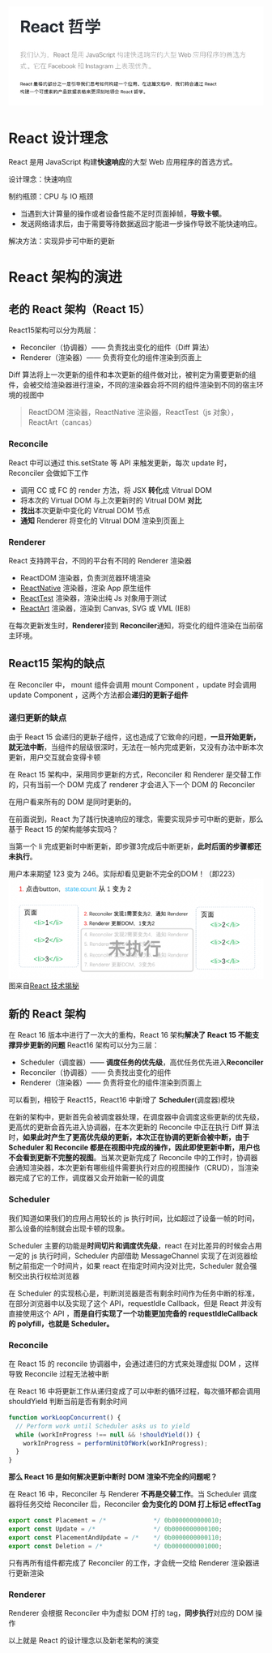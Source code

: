 ![image.png](../../../../docs/.vuepress/public/idea.png)
# React 设计理念
React 是用 JavaScript 构建**快速响应**的大型 Web 应用程序的首选方式。

设计理念：快速响应

制约瓶颈：CPU 与 IO 瓶颈

- 当遇到大计算量的操作或者设备性能不足时页面掉帧，**导致卡顿**。
- 发送网络请求后，由于需要等待数据返回才能进一步操作导致不能快速响应。

解决方法：实现异步可中断的更新
# React 架构的演进
## 老的 React 架构（React 15）
React15架构可以分为两层：

- Reconciler（协调器）—— 负责找出变化的组件（Diff 算法）
- Renderer（渲染器）—— 负责将变化的组件渲染到页面上

Diff 算法将上一次更新的组件和本次更新的组件做对比，被判定为需要更新的组件，会被交给渲染器进行渲染，不同的渲染器会将不同的组件渲染到不同的宿主环境的视图中
> ReactDOM 渲染器，ReactNative 渲染器，ReactTest（js 对象），ReactArt（cancas）

### Reconcile 
React 中可以通过 this.setState 等 API 来触发更新，每次 update 时，Reconciler 会做如下工作

- 调用 CC 或 FC 的 render 方法，将 JSX **转化**成 Vitrual DOM
- 将本次的 Virtual DOM 与上次更新时的 Vitrual DOM **对比**
- **找出**本次更新中变化的 Vitrual DOM 节点
- **通知** Renderer 将变化的 Vitrual DOM 渲染到页面上
### Renderer
React 支持跨平台，不同的平台有不同的 Renderer 渲染器

- ReactDOM 渲染器，负责浏览器环境渲染
- [ReactNative](https://www.npmjs.com/package/react-native) 渲染器，渲染 App 原生组件
- [ReactTest](https://www.npmjs.com/package/react-test-renderer) 渲染器，渲染出纯 Js 对象用于测试
- [ReactArt](https://www.npmjs.com/package/react-art) 渲染器，渲染到 Canvas, SVG 或 VML (IE8)

在每次更新发生时，**Renderer**接到 **Reconciler**通知，将变化的组件渲染在当前宿主环境。
## React15 架构的缺点
在 Reconciler 中， mount 组件会调用 mount Component ，update 时会调用 update Component ，这两个方法都会**递归的更新子组件**
### 递归更新的缺点
由于 React 15 会递归的更新子组件，这也造成了它致命的问题，**一旦开始更新，就无法中断**，当组件的层级很深时，无法在一帧内完成更新，又没有办法中断本次更新，用户交互就会变得卡顿

在 React 15 架构中，采用同步更新的方式，Reconciler 和 Renderer 是交替工作的，只有当前一个 DOM 完成了 renderer 才会进入下一个 DOM 的 Reconciler

在用户看来所有的 DOM 是同时更新的。

在前面说到，React 为了践行快速响应的理念，需要实现异步可中断的更新，那么基于 React 15 的架构能够实现吗？

当第一个 li 完成更新时中断更新，即步骤3完成后中断更新，**此时后面的步骤都还未执行**。

用户本来期望 123 变为 246。实际却看见更新不完全的DOM！（即223）
![image.png](../../../../img/idea-update.png)图来自[React 技术揭秘](https://react.iamkasong.com/preparation/oldConstructure.html#react15%E6%9E%B6%E6%9E%84%E7%9A%84%E7%BC%BA%E7%82%B9)
## 新的 React 架构
在 React 16 版本中进行了一次大的重构，React 16 架构**解决了 React 15 不能支撑异步更新的问题**
React16 架构可以分为三层：

- Scheduler（调度器）—— **调度任务的优先级**，高优任务优先进入**Reconciler**
- Reconciler（协调器）—— 负责找出变化的组件
- Renderer（渲染器）—— 负责将变化的组件渲染到页面上

可以看到，相较于 React15，React16 中新增了 **Scheduler**(调度器)模块

在新的架构中，更新首先会被调度器处理，在调度器中会调度这些更新的优先级，更高优的更新会首先进入协调器，在本次更新的 Reconcile 中正在执行 Diff 算法时，**如果此时产生了更高优先级的更新，本次正在协调的更新会被中断，由于 Scheduler 和 Reconcile 都是在视图中完成的操作，因此即使更新中断，用户也不会看到更新不完整的视图**。当某次更新完成了 Reconcile 中的工作时，协调器会通知渲染器，本次更新有哪些组件需要执行对应的视图操作（CRUD），当渲染器完成了它的工作，调度器又会开始新一轮的调度
### Scheduler 
我们知道如果我们的应用占用较长的 js 执行时间，比如超过了设备一帧的时间，那么设备的绘制就会出现卡顿的现象。

Scheduler 主要的功能是**时间切片和调度优先级**，react 在对比差异的时候会占用一定的 js 执行时间，Scheduler 内部借助 MessageChannel 实现了在浏览器绘制之前指定一个时间片，如果 react 在指定时间内没对比完，Scheduler 就会强制交出执行权给浏览器

在 Scheduler 的实现核心是，判断浏览器是否有剩余时间作为任务中断的标准，在部分浏览器中以及实现了这个 API，requestIdle Callback，但是 React 并没有直接使用这个 API ，**而是自行实现了一个功能更加完备的 requestIdleCallback 的 polyfill，也就是 Scheduler。**
### Reconcile 
在 React 15 的 reconcile 协调器中，会通过递归的方式来处理虚拟 DOM ，这样导致 Reconcile 过程无法被中断

在 React 16 中将更新工作从递归变成了可以中断的循环过程，每次循环都会调用 shouldYield 判断当前是否有剩余时间

```javascript
function workLoopConcurrent() {
  // Perform work until Scheduler asks us to yield
  while (workInProgress !== null && !shouldYield()) {
    workInProgress = performUnitOfWork(workInProgress);
  }
}
```

**那么 React 16 是如何解决更新中断时 DOM 渲染不完全的问题呢？**

在 React 16 中，Reconciler 与 Renderer **不再是交替工作**。当 Scheduler 调度器将任务交给 Reconciler 后，Reconciler **会为变化的 DOM 打上标记 effectTag**

```javascript
export const Placement = /*             */ 0b0000000000010;
export const Update = /*                */ 0b0000000000100;
export const PlacementAndUpdate = /*    */ 0b0000000000110;
export const Deletion = /*              */ 0b0000000001000;
```

只有再所有组件都完成了 Reconciler 的工作，才会统一交给 Renderer 渲染器进行更新渲染

### Renderer
Renderer 会根据 Reconciler 中为虚拟 DOM 打的 tag，**同步执行**对应的 DOM 操作

以上就是 React 的设计理念以及新老架构的演变
          